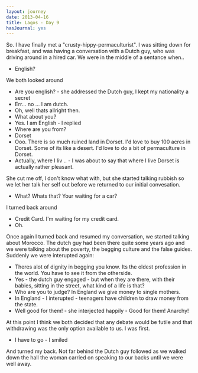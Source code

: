 ```yaml
---
layout: journey
date: 2013-04-16
title: Lagos - Day 9
hasJournal: yes
---
```

So. I have finally met a "crusty-hippy-permaculturist". I was sitting down for breakfast, and was having a conversation with a Dutch guy, who was driving around in a hired car. We were in the middle of a sentance when..

* English?

We both looked around

* Are you english? - she addressed the Dutch guy, I kept my nationality a secret
* Err... no ... I am dutch.
* Oh, well thats allright then.
* What about you?
* Yes. I am English - I replied
* Where are you from?
* Dorset
* Ooo. There is so much ruined land in Dorset. I'd love to buy 100 acres in Dorset. Some of its like a desert. I'd love to do a bit of permaculture in Dorset.
* Actually, where I liv .. - I was about to say that where I live Dorset is actually rather pleasant.

She cut me off, I don't know what with, but she started talking rubbish so we let her talk her self out before we returned to our initial convesation.

* What? Whats that? Your waiting for a car?

I turned back around

* Credit Card. I'm waiting for my credit card.
* Oh.

Once again I turned back and resumed my conversation, we started talking about Morocco. The dutch guy had been there quite some years ago and we were talking about the poverty, the begging culture and the false guides. Suddenly we were interupted again:

* Theres alot of dignity in begging you know. Its the oldest profession in the world. You have to see it from the otherside.
* Yes - the dutch guy engaged - but when they are there, with their babies, sitting in the street, what kind of a life is that?
* Who are you to judge? In England we give money to single mothers.
* In England - I interupted - teenagers have children to draw money from the state.
* Well good for them! - she interjected happily - Good for them! Anarchy!

At this point I think we both decided that any debate would be futile and that withdrawing was the only option available to us. I was first.

* I have to go - I smiled

And turned my back. Not far behind the Dutch guy followed as we walked down the hall the woman carried on speaking to our backs until we were well away.